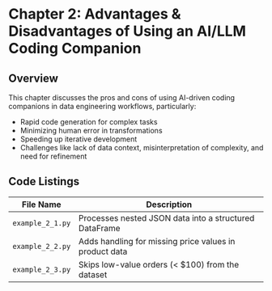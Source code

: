 # Chapter 2: Advantages & Disadvantages of Using an AI/LLM Coding Companion  

## Overview  
This chapter discusses the pros and cons of using AI-driven coding companions in data engineering workflows, particularly:  

- Rapid code generation for complex tasks  
- Minimizing human error in transformations  
- Speeding up iterative development  
- Challenges like lack of data context, misinterpretation of complexity, and need for refinement  

## Code Listings  
| File Name        | Description |
|-----------------|-------------|
| `example_2_1.py` | Processes nested JSON data into a structured DataFrame |
| `example_2_2.py` | Adds handling for missing price values in product data |
| `example_2_3.py` | Skips low-value orders (< $100) from the dataset |

